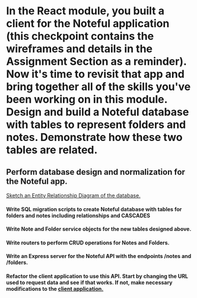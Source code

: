 # In the React module, you built a client for the Noteful application (this checkpoint contains the wireframes and details in the Assignment Section as a reminder). Now it's time to revisit that app and bring together all of the skills you've been working on in this module. Design and build a Noteful database with tables to represent folders and notes. Demonstrate how these two tables are related.

## Perform database design and normalization for the Noteful app. 
[Sketch an Entity Relationship Diagram of the database.](https://drive.google.com/file/d/1nj1XSGxGMP_s_AG2DCCGuCYEU_m2zbrc/view?usp=sharing)

#### Write SQL migration scripts to create Noteful database with tables for folders and notes including relationships and CASCADES

#### Write Note and Folder service objects for the new tables designed above.

#### Write routers to perform CRUD operations for Notes and Folders.

#### Write an Express server for the Noteful API with the endpoints /notes and /folders.

#### Refactor the client application to use this API. Start by changing the URL used to request data and see if that works. If not, make necessary modifications to the [client application.](https://github.com/ChandaHubbard/Noteful-React-Client)
